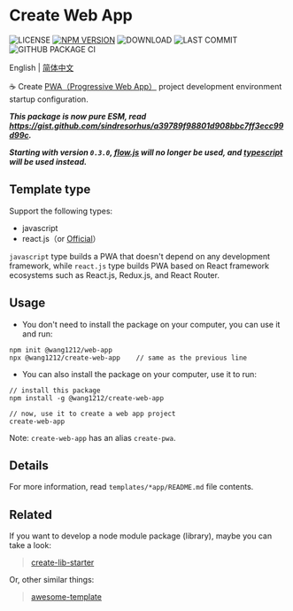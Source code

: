 # Create Web App

![LICENSE](https://badgen.net/github/license/wang1212/create-web-app)
[![NPM VERSION](https://badgen.net/npm/v/@wang1212/create-web-app)](https://www.npmjs.com/package/@wang1212/create-web-app)
![DOWNLOAD](https://badgen.net/npm/dt/@wang1212/create-web-app)
![LAST COMMIT](https://badgen.net/github/last-commit/wang1212/create-web-app)
![GITHUB PACKAGE CI](https://img.shields.io/github/workflow/status/wang1212/create-web-app/Node.js%20Package?label=ci/package%20publish)

English | [简体中文](./README.zh-CN.md)

:coffee: Create [PWA（Progressive Web App）](https://web.dev/progressive-web-apps/) project development environment startup configuration.

_**This package is now pure ESM, read https://gist.github.com/sindresorhus/a39789f98801d908bbc7ff3ecc99d99c.**_

_**Starting with version `0.3.0`, [flow.js][0] will no longer be used, and [typescript][1] will be used instead.**_

[0]: https://flow.org/ 'Flow: A Static Type Checker for JavaScript'
[1]: http://www.typescriptlang.org/ 'TypeScript is a typed superset of JavaScript that compiles to plain JavaScript'

## Template type

Support the following types:

- javascript
- react.js（or [Official](https://create-react-app.dev/)）

`javascript` type builds a PWA that doesn't depend on any development framework, while `react.js` type builds PWA based on React framework ecosystems such as React.js, Redux.js, and React Router.

## Usage

- You don't need to install the package on your computer, you can use it and run:

```
npm init @wang1212/web-app
npx @wang1212/create-web-app	// same as the previous line
```

- You can also install the package on your computer, use it to run:

```
// install this package
npm install -g @wang1212/create-web-app

// now, use it to create a web app project
create-web-app
```

Note: `create-web-app` has an alias `create-pwa`.

## Details

For more information, read `templates/*app/README.md` file contents.

## Related

If you want to develop a node module package (library), maybe you can take a look:

> [create-lib-starter](https://github.com/wang1212/create-lib-starter)

Or, other similar things:

> [awesome-template](https://github.com/wang1212/awesome-template)
